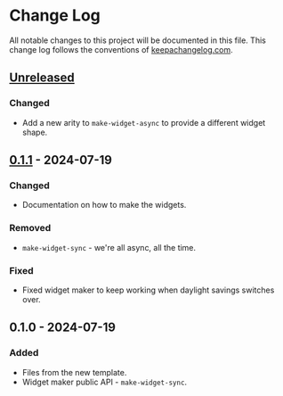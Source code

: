 # Change Log
All notable changes to this project will be documented in this file. This change log follows the conventions of [keepachangelog.com](http://keepachangelog.com/).

## [Unreleased]
### Changed
- Add a new arity to `make-widget-async` to provide a different widget shape.

## [0.1.1] - 2024-07-19
### Changed
- Documentation on how to make the widgets.

### Removed
- `make-widget-sync` - we're all async, all the time.

### Fixed
- Fixed widget maker to keep working when daylight savings switches over.

## 0.1.0 - 2024-07-19
### Added
- Files from the new template.
- Widget maker public API - `make-widget-sync`.

[Unreleased]: https://sourcehost.site/your-name/functional-payroll/compare/0.1.1...HEAD
[0.1.1]: https://sourcehost.site/your-name/functional-payroll/compare/0.1.0...0.1.1
